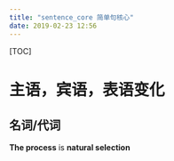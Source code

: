 ```yaml
---
title: "sentence_core 简单句核心"
date: 2019-02-23 12:56
---
```



[TOC]



# 主语，宾语，表语变化



## 名词/代词

**The process** is **natural selection**



